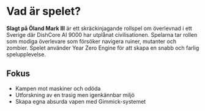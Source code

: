 # Vad är spelet?

**Slagt på Öland Mark III** är ett skräckinjagande rollspel om överlevnad i ett Sverige där DishCore AI 9000 har utplånat civilisationen. Spelarna tar rollen som modiga överlevare som försöker navigera ruiner, mutanter och zombier. Spelet använder Year Zero Engine för att skapa en snabb och farlig spelupplevelse.

## Fokus

- Kampen mot maskiner och odöda
- Utforskning av en trasig men igenkännbar miljö
- Skapa egna absurda vapen med Gimmick-systemet
